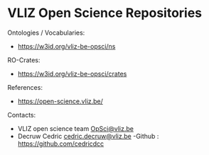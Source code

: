 VLIZ Open Science Repositories
==============================

Ontologies / Vocabularies:

* https://w3id.org/vliz-be-opsci/ns

RO-Crates:

* https://w3id.org/vliz-be-opsci/crates

References:

* https://open-science.vliz.be/

Contacts:

* VLIZ open science team <OpSci@vliz.be>
* Decruw Cedric <cedric.decruw@vliz.be> -Github : https://github.com/cedricdcc
